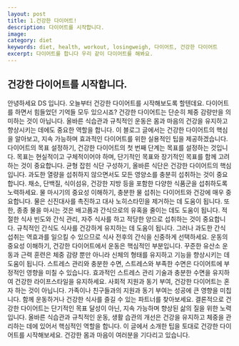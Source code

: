 ```yaml
---
layout: post
title: 1.건강한 다이어트!
description: 다이어트를 시작합니다.
image:
category: diet
keywords: diet, health, workout, losingweigh, 다이어트, 건강한 다이어트
excerpt: 다이어트를 합니다 우리 같이 다이어트를 해봐요.
---
```


## 건강한 다이어트를 시작합니다.

안녕하세요 DS 입니다. 오늘부터 건강한 다이어트를 시작해보도록 할텐데요. 다이어트를 하면서 힘들었던 기억들 모두 있으시죠? 건강한 다이어트는 단순히 체중 감량만을 의미하는 것이 아닙니다. 올바른 식습관과 규칙적인 운동은 몸과 마음의 건강을 유지하고 향상시키는 데에도 중요한 역할을 합니다. 이 블로그 글에서는 건강한 다이어트의 핵심을 알아보고, 지속 가능하며 효과적인 다이어트를 위한 실용적인 팁을 제공하겠습니다. 다이어트의 목표 설정하기, 건강한 다이어트의 첫 번째 단계는 목표를 설정하는 것입니다. 목표는 현실적이고 구체적이어야 하며, 단기적인 목표와 장기적인 목표를 함께 고려하는 것이 중요합니다. 균형 잡힌 식단 구성하기, 올바른 식단은 건강한 다이어트의 핵심입니다. 과도한 열량을 섭취하지 않으면서도 모든 영양소를 충분히 섭취하는 것이 중요합니다. 채소, 단백질, 식이섬유, 건강한 지방 등을 포함한 다양한 식품군을 섭취하도록 노력하세요. 물 마시기의 중요성 이해하기, 충분한 물 섭취는 다이어트와 건강에 매우 중요합니다. 물은 신진대사를 촉진하고 대사 노히스타민을 제거하는 데 도움이 됩니다. 또한, 종종 물을 마시는 것은 배고픔과 간식으로의 유혹을 줄이는 데도 도움이 됩니다. 적절한 식사 빈도와 간식 관리, 자주 식사를 하고 적당한 양으로 섭취하는 것이 중요합니다. 규칙적인 간식도 식사를 건강하게 유지하는 데 도움이 됩니다. 그러나 과도한 간식 섭취는 역효과를 일으킬 수 있으므로 식사 전후의 간식을 신중하게 선택하세요. 운동의 중요성 이해하기, 건강한 다이어트에서 운동은 핵심적인 부분입니다. 꾸준한 유산소 운동과 근력 훈련은 체중 감량 뿐만 아니라 신체의 형태를 유지하고 기능을 향상시키는 데 도움이 됩니다. 스트레스 관리와 충분한 수면, 스트레스와 부족한 수면은 다이어트에 부정적인 영향을 미칠 수 있습니다. 효과적인 스트레스 관리 기술과 충분한 수면을 유지하여 건강한 라이프스타일을 유지하세요. 사회적 지원과 동기 부여, 건강한 다이어트는 혼자 하는 것이 아닙니다. 가족이나 친구들과의 지원과 동기 부여는 성공에 큰 영향을 미칩니다. 함께 운동하거나 건강한 식사를 즐길 수 있는 파트너를 찾아보세요. 결론적으로 건강한 다이어트는 단기적인 목표 달성이 아닌, 지속 가능하며 향상된 삶의 질을 위한 노력입니다. 올바른 식습관과 규칙적인 운동, 생활 습관의 개선은 건강을 유지하고 체중을 관리하는 데에 있어서 핵심적인 역할을 합니다. 이 글에서 소개한 팁을 토대로 건강한 다이어트를 시작해보세요. 건강한 몸과 마음이 여러분을 기다리고 있습니다.
